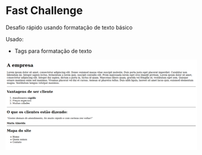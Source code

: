 # Fast Challenge

Desafio rápido usando formatação de texto básico

Usado:

* Tags para formatação de texto

<img src="../mockups/mockup-fast-challenge.png" alt="Index - Fast Challenge">
